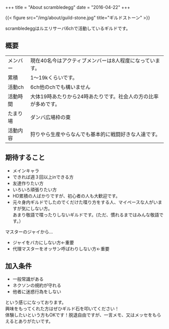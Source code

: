 +++
title = "About scrambledegg"
date = "2016-04-22"
+++

{{< figure src="/img/about/guild-stone.jpg" title="ギルドストーン" >}}

scrambledeggはルエリサーバ6chで活動しているギルドです。

## 概要
|           |                                                                   |
| --------- | ----------------------------------------------------------------- |
| メンバー  | 現在40名今はアクティブメンバーは8人程度になっています。           |
| 累積      | 1～19kくらいです。                                                |
| 活動ch    | 6ch他のchでも構いません                                           |
| 活動時間  | 大体19時あたりから24時あたりです。社会人の方の比率が多めです。    |
| たまり場  | ダンバ広場枠の東                                                  |
| 活動内容  | 狩りやら生産やらなんでも基本的に戦闘好きな人達です。              |

## 期待すること
- メインキャラ
- できれば週３回以上inできる方
- 友達作りたい方
- いろいろ頑張りたい方
- HD累積の人ばかりですが、初心者の人も大歓迎です。
- 元々身内ギルドでしたのでくだけた喋り方をする人、マイペースな人がいますが気にしない方。  
  あまり敬語で喋ったりしないギルドです。(ただ、慣れるまではみんな敬語です。）

マスターのジャイから…

- ジャイをバカにしない方←重要
- 代理マスターをオッサン呼ばわりしない方←重要

## 加入条件
- 一般常識がある
- ネクソンの規約が守れる
- 他者に迷惑行為をしない 

という感じになっております。  
興味をもってくれた方はぜひギルド石を叩いてください！  
体験したいという方もOKです！脱退自由ですが、一言メモ、又はメッセをもらえるとありがたいです。
